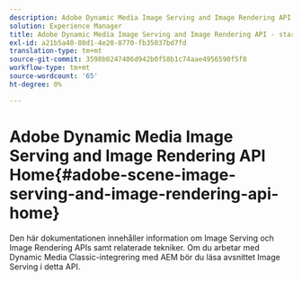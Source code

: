 ```yaml
---
description: Adobe Dynamic Media Image Serving and Image Rendering API - startsida
solution: Experience Manager
title: Adobe Dynamic Media Image Serving and Image Rendering API - startsida
exl-id: a21b5a40-88d1-4e20-8770-fb35037bd7fd
translation-type: tm+mt
source-git-commit: 3598b0247406d942b0f58b1c74aae4956590f5f8
workflow-type: tm+mt
source-wordcount: '65'
ht-degree: 0%

---
```


# Adobe Dynamic Media Image Serving and Image Rendering API Home{#adobe-scene-image-serving-and-image-rendering-api-home}

Den här dokumentationen innehåller information om Image Serving och Image Rendering APIs samt relaterade tekniker. Om du arbetar med Dynamic Media Classic-integrering med AEM bör du läsa avsnittet Image Serving i detta API.

